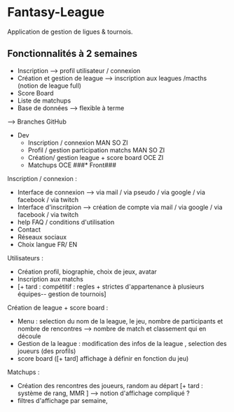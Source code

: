 # Fantasy-League

Application de gestion de ligues & tournois.

## Fonctionnalités à 2 semaines
* Inscription --> profil utilisateur / connexion 
* Création et gestion de league --> inscription aux leagues /macths (notion de league full)
* Score Board
* Liste de matchups
* Base de données --> flexible à terme 

--> Branches GitHub 

* Dev
    * Inscription / connexion MAN SO ZI
    * Profil / gestion participation matchs MAN SO ZI
    * Création/ gestion league + score board  OCE ZI 
    * Matchups OCE
    ###* Front###

Inscription / connexion : 
- Interface de connexion --> via mail / via pseudo / via google / via facebook / via twitch
- Interface d'inscritpion --> création de compte via mail / via google / via facebook / via twitch
- help FAQ / conditions d'utilisation
- Contact
- Réseaux sociaux 
- Choix langue FR/ EN 

Utilisateurs : 
- Création profil, biographie, choix de jeux, avatar
- Inscription aux matchs
- [+ tard : compétitif : regles + strictes d'appartenance à plusieurs équipes-- gestion de tournois]

Création de league + score board : 
  - Menu : selection du nom de la league, le jeu, nombre de participants et nombre de rencontres 
  --> nombre de match et classement qui en découle
  - Gestion de la league : modification des infos de la league , selection des joueurs (des profils)
  - score board ([+ tard] affichage à définir en fonction du jeu)

Matchups :
  - Création des rencontres des joueurs, random au départ [+ tard : système de rang, MMR ]
  --> notion d'affichage compliqué ? 
  - filtres d'affichage par semaine,
